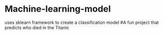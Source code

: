 # Machine-learning-model
uses sklearn framework to create a classification model
#A fun project that predicts who died in the Titanic
